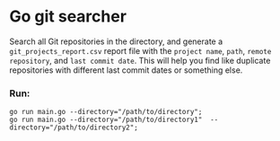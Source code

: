 # Go git searcher

Search all Git repositories in the directory, and generate a `git_projects_report.csv` report file with the `project name`, `path`, `remote repository`, and `last commit date`. This will help you find like duplicate repositories with different last commit dates or something else.



### Run:

`go run main.go --directory="/path/to/directory";`\
`go run main.go --directory="/path/to/directory1"  --directory="/path/to/directory2";`